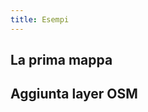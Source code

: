 ```yaml
---
title: Esempi 
---
```


## La prima mappa ##

<esempio1></esempio1>

## Aggiunta layer OSM ##

<esempio1></esempio1>
